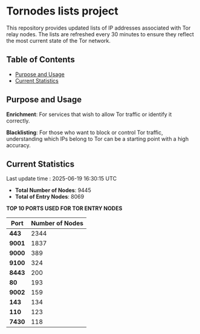 # Tornodes lists project

This repository provides updated lists of IP addresses associated with Tor relay nodes. The lists are refreshed every 30 minutes to ensure they reflect the most current state of the Tor network.

## Table of Contents

- [Purpose and Usage](#purpose-and-usage)
- [Current Statistics](#current-statistics)


## Purpose and Usage

**Enrichment**: For services that wish to allow Tor traffic or identify it correctly.

**Blacklisting**: For those who want to block or control Tor traffic, understanding which IPs belong to Tor can be a starting point with a high accuracy.

## Current Statistics

Last update time : 2025-06-19 16:30:15 UTC

- **Total Number of Nodes**: 9445
- **Total of Entry Nodes**: 8069

**TOP 10 PORTS USED FOR TOR ENTRY NODES**

| **Port** | **Number of Nodes** |
|------|-----------------|
| **443**   | 2344  |
| **9001**   | 1837  |
| **9000**   | 389  |
| **9100**   | 324  |
| **8443**   | 200  |
| **80**   | 193  |
| **9002**   | 159  |
| **143**   | 134  |
| **110**   | 123  |
| **7430**   | 118  |

